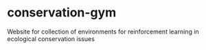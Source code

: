 # conservation-gym
Website for collection of environments for reinforcement learning in ecological conservation issues
